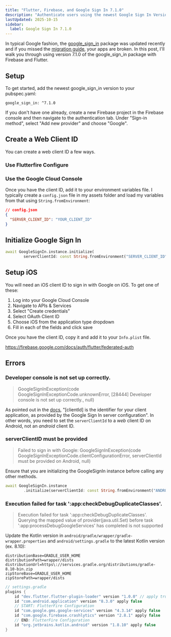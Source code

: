 ```yaml
---
title: "Flutter, Firebase, and Google Sign In 7.1.0"
description: "Authenticate users using the newest Google Sign In Version"
lastUpdated: 2025-10-15
sidebar:
  label: Google Sign In 7.1.0
---
```


In typical Google fashion, the [google_sign_in](https://pub.dev/packages/google_sign_in) package was updated recently and if you missed the [migration guide](https://github.com/flutter/packages/blob/main/packages/google_sign_in/google_sign_in/MIGRATION.md), your apps are broken. In this post, I'll walk you through using version 7.1.0 of the google_sign_in package with Firebase and Flutter.


## Setup

To get started, add the newest google_sign_in version to your pubspec.yaml:

```
google_sign_in: ^7.1.0
```

If you don't have one already, create a new Firebase project in the Firebase console and then navigate to the authentication tab. Under "Sign-in method", select "Add new provider" and choose "Google".

## Create a Web Client ID

You can create a web client ID a few ways. 

### Use Flutterfire Configure

### Use the Google Cloud Console

Once you have the client ID, add it to your environment variables file. I typically create a `config.json` file in my assets folder and load my variables from that using `String.fromEnvironment`:

```json
// config.json
{
  "SERVER_CLIENT_ID": "YOUR_CLIENT_ID"
}
```

## Initialize Google Sign In

```dart
await GoogleSignIn.instance.initialize(
        serverClientId: const String.fromEnvironment("SERVER_CLIENT_ID"));
```

## Setup iOS

You will need an iOS client ID to sign in with Google on iOS. To get one of these: 
1. Log into your Google Cloud Console
2. Navigate to APIs & Services
3. Select "Create credentials"
4. Select OAuth Client ID
5. Choose iOS from the application type dropdown
6. Fill in each of the fields and click save

Once you have the client ID, copy it and add it to your `Info.plist` file.



https://firebase.google.com/docs/auth/flutter/federated-auth


## Errors

### Developer console is not set up correctly.
> GoogleSignInException(code GoogleSignInExceptionCode.unknownError, [28444] Developer console is not set up correctly., null)

As pointed out in the [docs](https://github.com/flutter/packages/blob/60600d3f6b51072d2a50c57e782f5d1babefe8a6/packages/google_sign_in/google_sign_in/lib/google_sign_in.dart#L242-L243), "[clientId] is the identifier for your client application, as provided by the Google Sign In server configuration". In other words, you need to set the `serverClientId` to a _web_ client ID on Android, not an _android_ client ID.

### serverClientID must be provided
> Failed to sign in with Google: GoogleSignInException(code GoogleSignInExceptionCode.clientConfigurationError, serverClientId must be provided on Android, null)

Ensure that you are initializing the GoogleSignIn instance before calling any other methods. 

```dart
await GoogleSignIn.instance
        .initialize(serverClientId: const String.fromEnvironment("ANDROID_CLIENT_ID"));
```


### Execution failed for task ':app:checkDebugDuplicateClasses'.

> Execution failed for task ':app:checkDebugDuplicateClasses'.
> Querying the mapped value of provider(java.util.Set) before task ':app:processDebugGoogleServices' has completed is not supported

Update the Kotlin version in `android/gradle/wrapper/gradle-wrapper.properties` and `android/settings.gradle` to the latest Kotlin version (ex. 8.10):

```{3}
distributionBase=GRADLE_USER_HOME
distributionPath=wrapper/dists
distributionUrl=https\://services.gradle.org/distributions/gradle-8.10-bin.zip
zipStoreBase=GRADLE_USER_HOME
zipStorePath=wrapper/dists
```

```gradle { 9 }
// settings.gradle
plugins {
    id "dev.flutter.flutter-plugin-loader" version "1.0.0" // apply true
    id "com.android.application" version "8.3.0" apply false
    // START: FlutterFire Configuration
    id "com.google.gms.google-services" version "4.3.14" apply false
    id "com.google.firebase.crashlytics" version "2.8.1" apply false
    // END: FlutterFire Configuration
    id "org.jetbrains.kotlin.android" version "1.8.10" apply false
}
```